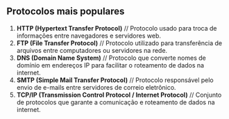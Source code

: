 ## Protocolos mais populares


1. **HTTP (Hypertext Transfer Protocol)** // Protocolo usado para troca de informações entre navegadores e servidores web.
2. **FTP (File Transfer Protocol)** // Protocolo utilizado para transferência de arquivos entre computadores ou servidores na rede.
3. **DNS (Domain Name System)** // Protocolo que converte nomes de domínio em endereços IP para facilitar o roteamento de dados na internet.
4. **SMTP (Simple Mail Transfer Protocol)** // Protocolo responsável pelo envio de e-mails entre servidores de correio eletrônico.
5. **TCP/IP (Transmission Control Protocol / Internet Protocol)** // Conjunto de protocolos que garante a comunicação e roteamento de dados na internet.
